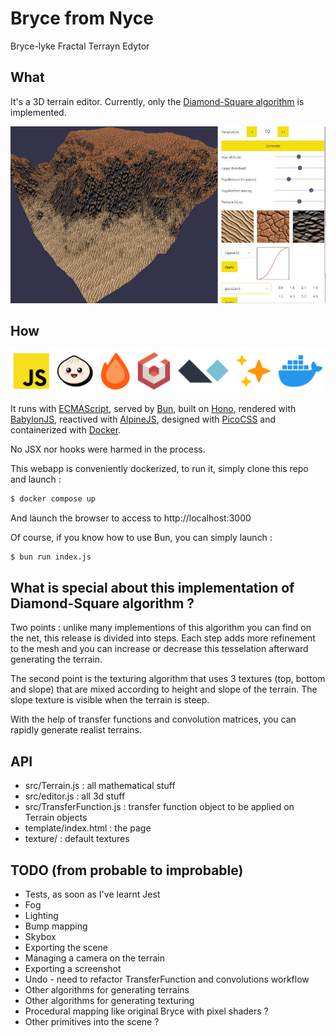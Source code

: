 # Bryce from Nyce
Bryce-lyke Fractal Terrayn Edytor

## What
It's a 3D terrain editor. Currently, only the 
[Diamond-Square algorithm](https://en.wikipedia.org/wiki/Diamond-square_algorithm) is implemented.

![Screenshot](https://github.com/Trismegiste/bryce-from-nyce/blob/master/docs/screenshot.jpg)

## How

![Stack](https://github.com/Trismegiste/bryce-from-nyce/blob/master/docs/stack.svg)

It runs with 
[ECMAScript](https://developer.mozilla.org/en-US/docs/Web/JavaScript/JavaScript_technologies_overview), 
served by [Bun](https://bun.sh/),
built on [Hono](https://hono.dev/), 
rendered with [BabylonJS](https://babylonjs.com/), 
reactived with [AlpineJS](https://alpinejs.dev/),
designed with [PicoCSS](https://picocss.com/)
and containerized with [Docker](https://www.docker.com/).

No JSX nor hooks were harmed in the process.

This webapp is conveniently dockerized, to run it, simply clone this repo and launch :

```bash
$ docker compose up
```

And launch the browser to access to http://localhost:3000

Of course, if you know how to use Bun, you can simply launch :

```bash
$ bun run index.js
```

## What is special about this implementation of Diamond-Square algorithm ?

Two points : unlike many implementions of this algorithm you can find on the net, 
this release is divided into steps. Each step adds more refinement to the mesh
and you can increase or decrease this tesselation afterward generating the terrain.

The second point is the texturing algorithm that uses 3 textures (top, bottom and slope)
that are mixed according to height and slope of the terrain. The slope texture is
visible when the terrain is steep.

With the help of transfer functions and convolution matrices, you can rapidly generate
realist terrains. 

## API
* src/Terrain.js : all mathematical stuff
* src/editor.js : all 3d stuff
* src/TransferFunction.js : transfer function object to be applied on Terrain objects
* template/index.html : the page
* texture/ : default textures

## TODO (from probable to improbable)
* Tests, as soon as I've learnt Jest
* Fog
* Lighting
* Bump mapping
* Skybox
* Exporting the scene
* Managing a camera on the terrain
* Exporting a screenshot
* Undo - need to refactor TransferFunction and convolutions workflow
* Other algorithms for generating terrains
* Other algorithms for generating texturing
* Procedural mapping like original Bryce with pixel shaders ?
* Other primitives into the scene ?
